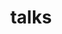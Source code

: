 ---
layout: talks
title: "talks"
permalink: /talks/
# description: publications by categories in reversed chronological order. generated by jekyll-scholar.
nav: true
nav_order: 2
---